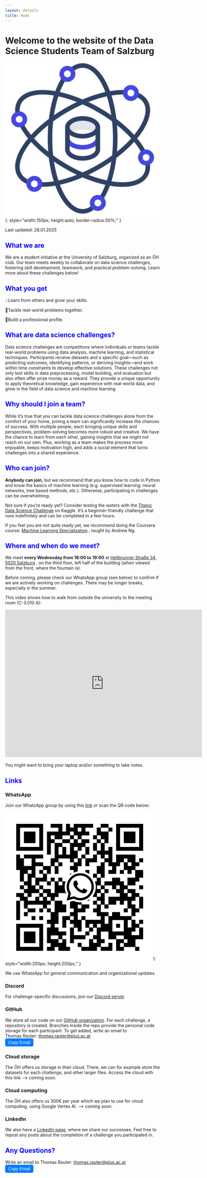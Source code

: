 ```yaml
---
layout: default
title: Home
---
```


# Welcome to the website of the Data Science Students Team of Salzburg

![team_icon](data_sciene_team_icon.jpg){: style="width:150px; 
height:auto; 
border-radius:50%;" }

Last updated: 28.01.2025

## <span style="color:blue; font-weight:bold;">What we are</span>
We are a student initiative at the University of Salzburg, organized as an ÖH 
club. Our team meets weekly to collaborate on data science challenges, fostering
skill development, teamwork, and practical problem-solving. Learn more about 
these challenges below!

## <span style="color:blue; font-weight:bold;">What you get</span>
💡Learn from others and grow your skills. 

🧩Tackle real-world problems together. 

🎯Build a professional profile. 


## <span style="color:blue; font-weight:bold;">What are data science challenges?</span>
Data science challenges are competitions where individuals or teams tackle 
real-world problems using data analysis, machine learning, and statistical 
techniques. Participants receive datasets and a specific goal—such as predicting
outcomes, identifying patterns, or deriving insights—and work within time 
constraints to develop effective solutions. These challenges not only test 
skills in data preprocessing, model building, and evaluation but also often
offer prize money as a reward. They provide a unique opportunity to apply 
theoretical knowledge, gain experience with real-world data, and grow in the 
field of data science and machine learning. 


## <span style="color:blue; font-weight:bold;">Why should I join a team?</span>
While it’s true that you can tackle data science challenges alone from the 
comfort of your home, joining a team can significantly increase the chances of 
success. With multiple people, each bringing unique skills and perspectives, 
problem-solving becomes more robust and creative. We have the chance to learn
from each other, gaining insights that we might not reach on our own. Plus, 
working as a team makes the process more enjoyable, keeps motivation high, and 
adds a social element that turns challenges into a shared experience. 


## <span style="color:blue; font-weight:bold;">Who can join?</span>

**Anybody can join**, but we recommend that you know how to code in Python and 
know the basics of machine learning (e.g. supervised learning: neural 
networks, tree based methods, etc.). Otherwise, participating in 
challenges can be overwhelming.

Not sure if you’re ready yet? Consider testing the waters with the 
[Titanic Data Science Challenge](https://www.kaggle.com/competitions/titanic)
on Kaggle. It’s a beginner-friendly challenge that runs indefinitely and can be
completed in a few hours.

If you feel you are not quite ready yet, we recommend doing the Coursera course:
[Machine Learning Specialization](https://www.coursera.org/specializations/machine-learning-introduction#courses)
, taught by Andrew Ng.

## <span style="color:blue; font-weight:bold;">Where and when do we meet?</span>
We meet **every Wednesday from 18:00 to 19:00** at 
[Hellbrunner Straße 34, 5020 Salzburg](https://maps.app.goo.gl/yq5Rmj2552xTAPFz7)
, on the third floor, left half of the building (when viewed from the front, 
where the fountain is).  

Before coming, please check our WhatsApp group (see below) to confirm if we 
are actively working on challenges. There may be longer breaks, especially in
the summer.

This video shows how to walk from outside the university to the meeting room 
(C-3.010 A):

<iframe src="https://drive.google.com/file/d/1dvlNmL5hvQiGYAmuDPM0Kn3G0Z4RVExO/preview" 
        width="640" height="480" frameborder="0" allowfullscreen>
</iframe>

You might want to bring your laptop and/or something to take notes.

## <span style="color:blue; font-weight:bold;">Links</span>
### **WhatsApp**
Join our WhatsApp group by using this 
[link](https://chat.whatsapp.com/GAlMzjLid5gAMCJGcCyoWg) or scan the QR code below:

![WhatsApp group](whatsapp_group_qr_code.png){: style="width:200px; 
height:200px;" }

We use WhatsApp for general communication and organizational updates.

### **Discord**
For challenge-specific discussions, join our
[Discord server](https://discord.gg/zWwwqGTHKE).

### **GitHub**
We store all our code on our
[GitHub organization](https://github.com/Data-Science-Students-Team-Salzburg). 
For each
challenge, a repository is created. Branches inside the repo provide the 
personal code storage for each participant. To get added, write an email to  
Thomas Rauter: <span id="email">thomas.rauter@plus.ac.at</span>  
<button onclick="copyEmail()" style="cursor:pointer; padding:5px 10px; background-color:#007BFF; color:white; border:none; border-radius:5px; font-size:14px;">
  Copy Email
</button>

<script>
function copyEmail() {
  const email = document.getElementById('email').innerText;
  navigator.clipboard.writeText(email).then(() => {
    alert('Email copied to clipboard!');
  });
}
</script>


### **Cloud storage**
The ÖH offers us storage in their cloud. There, we can for example store the
datasets for each challenge, and other larger files. Access the cloud with this
link --> coming soon.

### **Cloud computing**
The ÖH also offers us 300€ per year which we plan to use for cloud computing,
using Google Vertex AI. --> coming soon.

### **LinkedIn**
We also have a 
[LinkedIn page](https://www.linkedin.com/groups/10046023/), where we share our 
successes. Feel free to repost any posts about the completion of a challenge you
participated in.


## <span style="color:blue; font-weight:bold;">Any Questions?</span>
Write an email to Thomas Rauter: <span id="email">thomas.rauter@plus.ac.at</span>  
<button onclick="copyEmail()" style="cursor:pointer; padding:5px 10px; background-color:#007BFF; color:white; border:none; border-radius:5px; font-size:14px;">
  Copy Email
</button>

<script>
function copyEmail() {
  const email = document.getElementById('email').innerText;
  navigator.clipboard.writeText(email).then(() => {
    alert('Email copied to clipboard!');
  });
}
</script>